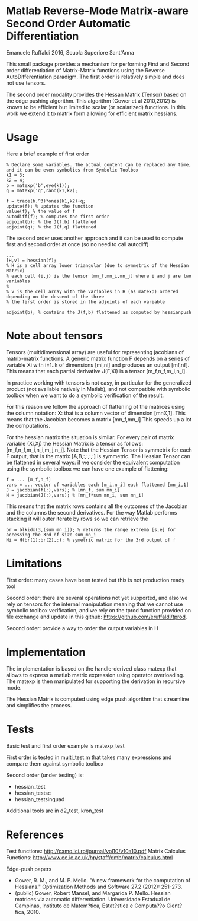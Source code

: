 # Matlab Reverse-Mode Matrix-aware Second Order Automatic Differentiation 
Emanuele Ruffaldi 2016, Scuola Superiore Sant'Anna

This small package provides a mechanism for performing First and Second order differentiation of Matrix-Matrix functions using the Reverse AutoDifferentiation paradigm. The first order is relatively simple and does not use tensors.

The second order modality provides the Hessan Matrix (Tensor) based on the edge pushing algorithm. This algorithm (Gower et al 2010,2012) is known to be efficient but limited to scalar (or scalarized) functions. In this work we extend it to matrix form allowing for efficient matrix hessians.

# Usage 

Here a brief example of first order

    % Declare some variables. The actual content can be replaced any time, and it can be even symbolics from Symbolic Toolbox
    k1 = 3;
    k2 = 4;
    b = matexp('b',eye(k1));
    q = matexp('q',rand(k1,k2);

    f = trace(b.^3)*ones(k1,k2)+q;
    update(f); % updates the function
    value(f); % the value of f
    autodiff(f); % computes the first order
    adjoint(b); % the J(f,b) flattened 
    adjoint(q); % the J(f,q) flattened

The second order uses another approach and it can be used to compute first and second order at once (so no need to call autodiff)

    ...
    [H,v] = hessian(f);
    % H is a cell array lower triangular (due to symmetrix of the Hessian Matrix) 
    % each cell (i,j) is the tensor [mn_f,mn_i,mn_j] where i and j are two variables 
    % 
    % v is the cell array with the variables in H (as matexp) ordered depending on the descent of the three
    % the first order is stored in the adjoints of each variable

    adjoint(b); % contains the J(f,b) flattened as computed by hessianpush


# Note about tensors

Tensors (multidimensional array) are useful for representing jacobians of matrix-matrix functions. A generic matrix function F depends
on a series of variable Xi with i=1..k of dimensions [mi,ni] and produces an output [mf,nf]. This means that each partial derivative
J(F,Xi) is a tensor [m_f,n_f,m_i,n_i]. 

In practice working with tensors is not easy, in particular for the generalized product (not available natively in Matlab), and not
compatible with symbolic toolbox when we want to do a symbolic verification of the result.

For this reason we follow the approach of flattening of the matrices using the column notation: X: that is a column vector of dimension [mnX,1].
This means that the Jacobian becomes a matrix [mn_f,mn_i] This speeds up a lot the computations.

For the hessian matrix the situation is similar. For every pair of matrix variable (Xi,Xj) the Hessian Matrix is a tensor as follows:
[m_f,n_f,m_i,n_i,m_j,n_j]. Note that the Hessian Tensor is symmetrix for each F output, that is 
the matrix [A,B,:,:,:,:] is symmetric. The Hessian Tensor can be flattened in several ways: if we consider the equivalent computation using 
the symbolic toolbox we can have one example of flattening:
    
    f = ... [m_f,n_f]
    vars = ... vector of variables each [m_i,n_i] each flattened [mn_i,1]
    J = jacobian(f(:),vars); % [mn_f, sum mn_i]
    H = jacobian(J(:),vars); % [mn_f*sum mn_i, sum mn_i]

This means that the matrix rows contains all the outcomes of the Jacobian and the columns the second derivatives. For the way
Matlab performs stacking it will outer iterate by rows so we can retrieve the
    
    br = blkidx(3,(sum_mn_i)); % returns the range extrema [s,e] for accessing the 3rd of size sum_mn_i
    Hi = H(br(1):br(2),:); % symetric matrix for the 3rd output of f
    

# Limitations

First order: many cases have been tested but this is not production ready tool

Second order: there are several operations not yet supported, and also we rely on tensors for the internal manipulation meaning that
we cannot use symbolic toolbox verification, and we rely on the tprod function provided on file exchange and update in this github: 
https://github.com/eruffaldi/tprod.

Second order: provide a way to order the output variables in H



# Implementation

The implementation is based on the handle-derived class matexp that allows to express a matlab matrix expression using operator overloading.
The matexp is then manipulated for supporting the derivation in recursive mode.

The Hessian Matrix is computed using edge push algorithm that streamline and simplifies the process.

# Tests

Basic test and first order example is matexp_test

First order is tested in multi_test.m that takes many expressions and compare them against symbolic toolbox

Second order (under testing) is:
- hessian_test
- hessian_testsc
- hessian_testsinquad

Additional tools are in d2_test, kron_test


# References


Test functions: http://camo.ici.ro/journal/vol10/v10a10.pdf
Matrix Calculus Functions: http://www.ee.ic.ac.uk/hp/staff/dmb/matrix/calculus.html

Edge-push papers
* Gower, R. M., and M. P. Mello. "A new framework for the computation of Hessians." Optimization Methods and Software 27.2 (2012): 251-273.
* (public) Gower, Robert Mansel, and Margarida P. Mello. Hessian matrices via automatic differentiation. Universidade Estadual de Campinas, Instituto de Matem?tica, Estat?stica e Computa??o Cient?fica, 2010.

